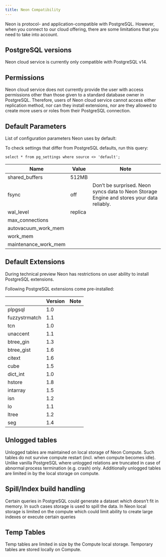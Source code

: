 ```yaml
---
title: Neon Compatibility
---
```


Neon is protocol- and application-compatible with PostgreSQL. However, when you connect to our cloud offering, there are some limitations that you need to take into account.

## PostgreSQL versions

Neon cloud service is currently only compatible with PostgreSQL v14.

## Permissions

Neon cloud service does not currently provide the user with access permissions other than those given to a standard database owner in PostgreSQL. Therefore, users of Neon cloud service cannot access either replication method, nor can they install extensions, nor are they allowed to create more users or roles from their PostgreSQL connection.

## Default Parameters

List of configuration parameters Neon uses by default:

To check settings that differ from PostgreSQL defaults, run this query:

```plsql
select * from pg_settings where source <> 'default';
```

| Name                 | Value   | Note                                                                                      |
| -------------------- | ------- | ----------------------------------------------------------------------------------------- |
| shared_buffers       | 512MB   |                                                                                           |
| fsync                | off     | Don’t be surprised. Neon syncs data to Neon Storage Engine and stores your data reliably. |
| wal_level            | replica |                                                                                           |
| max_connections      |         |                                                                                           |
| autovacuum_work_mem  |         |                                                                                           |
| work_mem             |         |                                                                                           |
| maintenance_work_mem |         |                                                                                           |

## Default Extensions

During technical preview Neon has restrictions on user ability to install PostgreSQL extensions.

Following PostgreSQL extensions come pre-installed:

|               | Version | Note |
| ------------- | ------- | ---- |
| plpgsql       | 1.0     |      |
| fuzzystrmatch | 1.1     |      |
| tcn           | 1.0     |      |
| unaccent      | 1.1     |      |
| btree_gin     | 1.3     |      |
| btree_gist    | 1.6     |      |
| citext        | 1.6     |      |
| cube          | 1.5     |      |
| dict_int      | 1.0     |      |
| hstore        | 1.8     |      |
| intarray      | 1.5     |      |
| isn           | 1.2     |      |
| lo            | 1.1     |      |
| ltree         | 1.2     |      |
| seg           | 1.4     |      |

## Unlogged tables

Unlogged tables are maintained on local storage of Neon Compute. Such tables do not survive compute restart (incl. when compute becomes idle). Unlike vanilla PostgreSQL where unlogged relations are truncated in case of abnormal process termination (e.g. crash) only. Additionally unlogged tables are limited in by the local storage on compute.

## Spill/Index build handling

Certain queries in PostgreSQL could generate a dataset which doesn’t fit in memory. In such cases storage is used to spill the data. In Neon local storage is limited on the compute which could limit ability to create large indexes or execute certain queries

## Temp Tables

Temp tables are limited in size by the Compute local storage. Temporary tables are stored locally on Compute.
